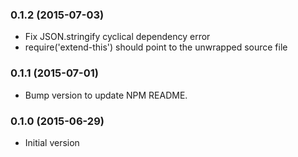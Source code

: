 ### 0.1.2 (2015-07-03)
* Fix JSON.stringify cyclical dependency error
* require('extend-this') should point to the unwrapped source file

### 0.1.1 (2015-07-01)
* Bump version to update NPM README.

### 0.1.0 (2015-06-29)
* Initial version